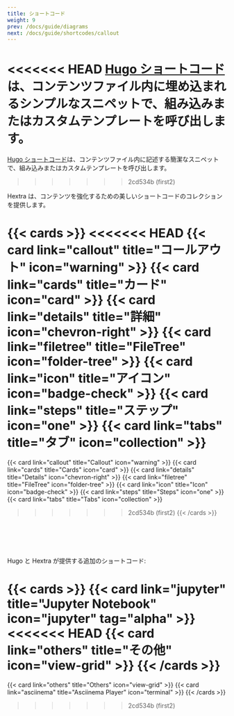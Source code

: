 ```yaml
---
title: ショートコード
weight: 9
prev: /docs/guide/diagrams
next: /docs/guide/shortcodes/callout
---
```


<<<<<<< HEAD
[Hugo ショートコード](https://gohugo.io/content-management/shortcodes/)は、コンテンツファイル内に埋め込まれるシンプルなスニペットで、組み込みまたはカスタムテンプレートを呼び出します。
=======
[Hugo ショートコード](https://gohugo.io/content-management/shortcodes/)は、コンテンツファイル内に記述する簡潔なスニペットで、組み込みまたはカスタムテンプレートを呼び出します。
>>>>>>> 2cd534b (first2)

Hextra は、コンテンツを強化するための美しいショートコードのコレクションを提供します。

{{< cards >}}
<<<<<<< HEAD
  {{< card link="callout" title="コールアウト" icon="warning" >}}
  {{< card link="cards" title="カード" icon="card" >}}
  {{< card link="details" title="詳細" icon="chevron-right" >}}
  {{< card link="filetree" title="FileTree" icon="folder-tree" >}}
  {{< card link="icon" title="アイコン" icon="badge-check" >}}
  {{< card link="steps" title="ステップ" icon="one" >}}
  {{< card link="tabs" title="タブ" icon="collection" >}}
=======
  {{< card link="callout" title="Callout" icon="warning" >}}
  {{< card link="cards" title="Cards" icon="card" >}}
  {{< card link="details" title="Details" icon="chevron-right" >}}
  {{< card link="filetree" title="FileTree" icon="folder-tree" >}}
  {{< card link="icon" title="Icon" icon="badge-check" >}}
  {{< card link="steps" title="Steps" icon="one" >}}
  {{< card link="tabs" title="Tabs" icon="collection" >}}
>>>>>>> 2cd534b (first2)
{{< /cards >}}

<div style="padding-top:4rem"></div>

Hugo と Hextra が提供する追加のショートコード:

{{< cards >}}
  {{< card link="jupyter" title="Jupyter Notebook" icon="jupyter" tag="alpha" >}}
<<<<<<< HEAD
  {{< card link="others" title="その他" icon="view-grid" >}}
{{< /cards >}}
=======
  {{< card link="others" title="Others" icon="view-grid" >}}
  {{< card link="asciinema" title="Asciinema Player" icon="terminal" >}}
{{< /cards >}}
>>>>>>> 2cd534b (first2)

